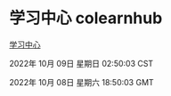 # 学习中心 colearnhub
[学习中心](http://27.19.33.125:56308/colearnhub/)

2022年 10月 09日 星期日 02:50:03 CST

2022年 10月 08日 星期六 18:50:03 GMT
